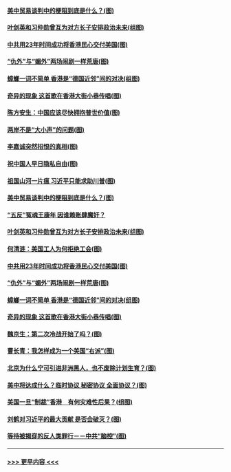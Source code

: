 #### [美中贸易谈判中的梗阻到底是什么？(图)](../pages/p4/907791.md?t=09191844) 
#### [叶剑英和习仲勋曾互为对方长子安排政治未来(组图)](../pages/p4/907786.md?t=09191844) 
#### [中共用23年时间成功将香港民心交付美国(图)](../pages/p4/907698.md?t=09191844) 
#### [“仇外”与“媚外”两场闹剧一样荒唐(图)](../pages/p4/907689.md?t=09191844) 
#### [蟑螂一词不简单 香港是“德国近邻”间的对决(组图)](../pages/p4/907618.md?t=09191844) 
#### [奇异的现象 这首歌在香港大街小巷传唱(图)](../pages/p4/907583.md?t=09191844) 
#### [陈方安生：中国应该尽快拥抱普世价值(图)](../pages/p4/907826.md?t=09191844) 
#### [两岸不是“大小声”的问题(图)](../pages/p4/907825.md?t=09191844) 
#### [李嘉诚突然招恨的真相(图)](../pages/p4/907799.md?t=09191844) 
#### [祝中国人早日隐私自由(图)](../pages/p4/907797.md?t=09191844) 
#### [祖国山河一片瘟 习近平只能求助川普(图)](../pages/p4/907796.md?t=09191844) 
#### [美中贸易谈判中的梗阻到底是什么？(图)](../pages/p4/907791.md?t=09191844) 
#### [“五反”冤魂王康年 因谁赖账肆魔奸？](../pages/p4/907787.md?t=09191844) 
#### [叶剑英和习仲勋曾互为对方长子安排政治未来(组图)](../pages/p4/907786.md?t=09191844) 
#### [何清涟：美国工人为何拒绝工会(图)](../pages/p4/907701.md?t=09191844) 
#### [中共用23年时间成功将香港民心交付美国(图)](../pages/p4/907698.md?t=09191844) 
#### [“仇外”与“媚外”两场闹剧一样荒唐(图)](../pages/p4/907689.md?t=09191844) 
#### [蟑螂一词不简单 香港是“德国近邻”间的对决(组图)](../pages/p4/907618.md?t=09191844) 
#### [奇异的现象 这首歌在香港大街小巷传唱(图)](../pages/p4/907583.md?t=09191844) 
#### [魏京生：第二次冷战开始了吗？(图)](../pages/p4/907581.md?t=09191844) 
#### [曹长青：我怎样成为一个美国“右派”(图)](../pages/p4/907580.md?t=09191844) 
#### [北京为什么宁可引进非洲黑人，也不废除计划生育？(图)](../pages/p4/907577.md?t=09191844) 
#### [美中将达成什么？临时协议 秘密协议 全面协议？(图)](../pages/p4/907576.md?t=09191844) 
#### [美国一旦“制裁”香港　有何灾难性后果？(组图)](../pages/p4/907575.md?t=09191844) 
#### [刘鹤对习近平的最大贡献 是否会破灭？(图)](../pages/p4/907509.md?t=09191844) 
#### [等待被揭穿的反人类罪行－－中共“脑控”(图)](../pages/p4/907167.md?t=09191844) 

----
#### [ >>> 更早内容 <<< ](../indexes/p4-earlier.md)
